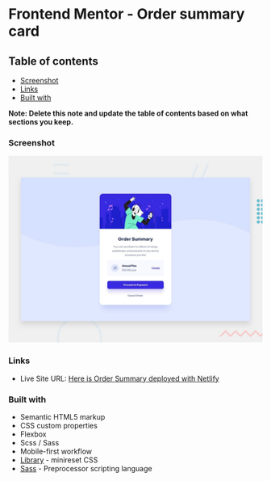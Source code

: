 # Frontend Mentor - Order summary card

## Table of contents

- [Screenshot](#screenshot)
- [Links](#links)
- [Built with](#built-with)

**Note: Delete this note and update the table of contents based on what sections you keep.**

### Screenshot

![Design preview for the Order summary card](./design/desktop-preview.jpg)

### Links

- Live Site URL: [Here is Order Summary deployed with Netlify](https://order-summary-bf.netlify.app/)

### Built with

- Semantic HTML5 markup
- CSS custom properties
- Flexbox
- Scss / Sass
- Mobile-first workflow
- [Library](https://jgthms.com/minireset.css/) - minireset CSS
- [Sass](https://sass-lang.com/) - Preprocessor scripting language
